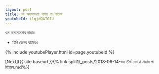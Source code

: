 ```yaml
---
layout: post
title: ওম অসামামনায় নামায গা টাইমস
youtubeId: ilqjdQATG7U
---
```

 
 
 ওম অসামামনায় নামায  
 
 -  যিনি বেদের বাইরেও 
 
  
 
  
 
 
 
 
 
 


{% include youtubePlayer.html id=page.youtubeId %}
 
[Next]({{ site.baseurl }}{% link  split1/_posts/2018-06-14-ওম তীর্থ দেবায়া নামায গা টাইমস.md%})
 

